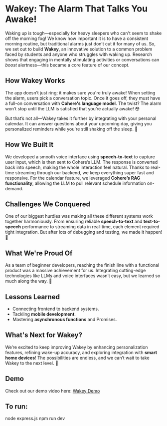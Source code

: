 # Wakey: The Alarm That Talks You Awake!

Waking up is tough—especially for heavy sleepers who can't seem to shake off the morning fog! We know how important it is to have a consistent morning routine, but traditional alarms just don’t cut it for many of us. So, we set out to build **Wakey**, an innovative solution to a common problem faced by students and anyone who struggles with waking up. Research shows that engaging in mentally stimulating activities or conversations can *boost* alertness—this became a core feature of our concept.

## How Wakey Works

The app doesn’t just ring; it makes sure you're truly awake! When setting the alarm, users pick a conversation topic. Once it goes off, they must have a full-on conversation with **Cohere's language model**. The twist? The alarm won’t stop until the LLM is satisfied that you’re actually awake! 😳

But that’s not all—Wakey takes it further by integrating with your personal calendar. It can answer questions about your upcoming day, giving you personalized reminders while you're still shaking off the sleep. 📅

## How We Built It

We developed a smooth voice interface using **speech-to-text** to capture user input, which is then sent to Cohere’s LLM. The response is converted back into speech, making the whole interaction feel natural. Thanks to real-time streaming through our backend, we keep everything super fast and responsive. For the calendar feature, we leveraged **Cohere’s RAG functionality**, allowing the LLM to pull relevant schedule information on-demand.

## Challenges We Conquered

One of our biggest hurdles was making all these different systems work together harmoniously. From ensuring reliable **speech-to-text** and **text-to-speech** performance to streaming data in real-time, each element required tight integration. But after lots of debugging and testing, we made it happen! 💪

## What We're Proud Of

As a team of beginner developers, reaching the finish line with a functional product was a massive achievement for us. Integrating cutting-edge technologies like LLMs and voice interfaces wasn’t easy, but we learned so much along the way. 🚀

## Lessons Learned

- Connecting frontend to backend systems.
- Tackling **mobile development**.
- Mastering **asynchronous functions** and Promises.

## What's Next for Wakey?

We’re excited to keep improving Wakey by enhancing personalization features, refining wake-up accuracy, and exploring integration with **smart home devices**! The possibilities are endless, and we can’t wait to take Wakey to the next level. 🎯

## Demo

Check out our demo video here: [Wakey Demo](https://youtu.be/4IO9Fpi7GPs)

## To run:
node express.js 
npm run dev
